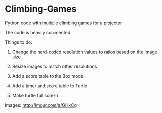 # Climbing-Games
Python code with multiple climbing games for a projector

The code is heavily commented.

Things to do:

1) Change the hard-coded resolution values to ratios based on the image size

2) Resize images to match other resolutions

3) Add a score table to the Box mode

4) Add a timer and score table to Turtle

5) Make turtle full screen

Images:
http://imgur.com/a/GHkCq
